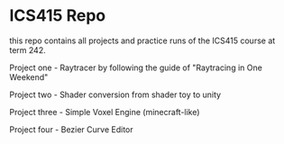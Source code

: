 # ICS415 Repo

this repo contains all projects and practice runs of the ICS415 course at term 242.

Project one - Raytracer by following the guide of "Raytracing in One Weekend"

Project two - Shader conversion from shader toy to unity

Project three - Simple Voxel Engine (minecraft-like)

Project four - Bezier Curve Editor
